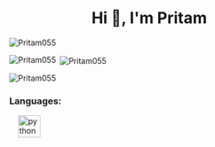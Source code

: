 
<!--
**Pritam055/pritam055** is a ✨ _special_ ✨ repository because its `README.md` (this file) appears on your GitHub profile.

Here are some ideas to get you started:

- 🔭 I’m currently working on ...
- 🌱 I’m currently learning ...
- 👯 I’m looking to collaborate on ...
- 🤔 I’m looking for help with ...
- 💬 Ask me about ...
- 📫 How to reach me: ...
- 😄 Pronouns: ...
- ⚡ Fun fact: ...
-->

###
<h1 align="center">Hi 👋, I'm Pritam</h1>

<p align="left"> <img src="https://komarev.com/ghpvc/?username=Pritam055&label=Profile%20views&color=0e75b6&style=flat" alt="Pritam055" /> </p>

<p><img align="left" src="https://github-readme-stats.vercel.app/api/top-langs?username=Pritam055&show_icons=true&locale=en&layout=compact&refresh=1" alt="Pritam055" /></p>

<p>&nbsp;<img align="center" src="https://github-readme-stats.vercel.app/api?username=Pritam055&show_icons=true&locale=en" alt="Pritam055" /></p>

<p><img align="center" src="https://github-readme-streak-stats.herokuapp.com/?user=Pritam055" alt="Pritam055" /></p>

###
<h3 align="left">Languages:</h3>
<div>
  <img width="12" />
  <img src="https://cdn.jsdelivr.net/gh/devicons/devicon/icons/python/python-original.svg" height="40" alt="python logo"  />
</div>

###
